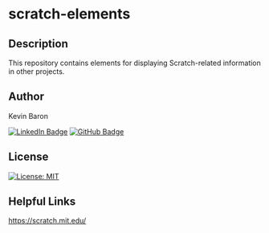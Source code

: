 # scratch-elements

## Description
This repository contains elements for displaying Scratch-related information in other projects.


## Author
Kevin Baron

[![LinkedIn Badge](https://img.shields.io/badge/LinkedIn-0077B5?style=for-the-badge&logo=linkedin&logoColor=white)](https://www.linkedin.com/in/kevin-baron-3557bb254/)
[![GitHub Badge](https://img.shields.io/badge/GitHub-100000?style=for-the-badge&logo=github&logoColor=white)](https://github.com/baronk2)


## License
[![License: MIT](https://img.shields.io/badge/License-MIT-maroon.svg)](https://opensource.org/licenses/MIT)

## Helpful Links
https://scratch.mit.edu/

